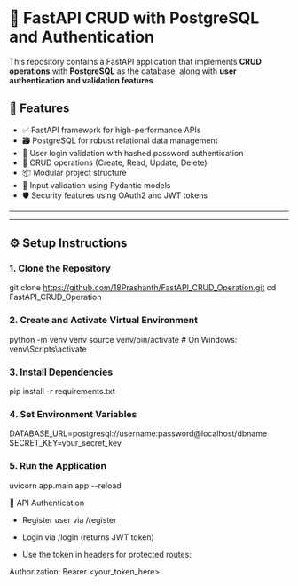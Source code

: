 # 🚀 FastAPI CRUD with PostgreSQL and Authentication

This repository contains a FastAPI application that implements **CRUD operations** with **PostgreSQL** as the database, along with **user authentication and validation features**.

## 🧰 Features

- ✅ FastAPI framework for high-performance APIs
- 🗃️ PostgreSQL for robust relational data management
- 🔐 User login validation with hashed password authentication
- 🔄 CRUD operations (Create, Read, Update, Delete)
- 📦 Modular project structure
- 🧪 Input validation using Pydantic models
- 🛡️ Security features using OAuth2 and JWT tokens

---

---

## ⚙️ Setup Instructions

### 1. Clone the Repository

git clone https://github.com/18Prashanth/FastAPI_CRUD_Operation.git
cd FastAPI_CRUD_Operation

### 2. Create and Activate Virtual Environment

python -m venv venv
source venv/bin/activate # On Windows: venv\Scripts\activate

### 3. Install Dependencies

pip install -r requirements.txt

### 4. Set Environment Variables

DATABASE_URL=postgresql://username:password@localhost/dbname
SECRET_KEY=your_secret_key

### 5. Run the Application

uvicorn app.main:app --reload

🔑 API Authentication

- Register user via /register

- Login via /login (returns JWT token)

- Use the token in headers for protected routes:

Authorization: Bearer <your_token_here>
